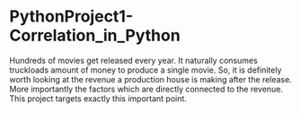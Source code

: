 # PythonProject1-Correlation_in_Python
 
Hundreds of movies get released every year. It naturally consumes truckloads amount of money to produce a single movie. So, it is definitely worth looking at the revenue a production house is making after the release. More importantly the factors which are directly connected to the revenue. This project targets exactly this important point.